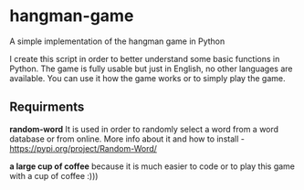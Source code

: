 # hangman-game
A simple implementation of the hangman game in Python

I create this script in order to better understand some basic functions in Python. The game is fully usable but just in English, no other languages are available. 
You can use it how the game works or to simply play the game.

## Requirments

**random-word**
It is used in order to randomly select a word from a word database or from online.
More info about it and how to install - https://pypi.org/project/Random-Word/

**a large cup of coffee**
because it is much easier to code or to play this game with a cup of coffee :)))